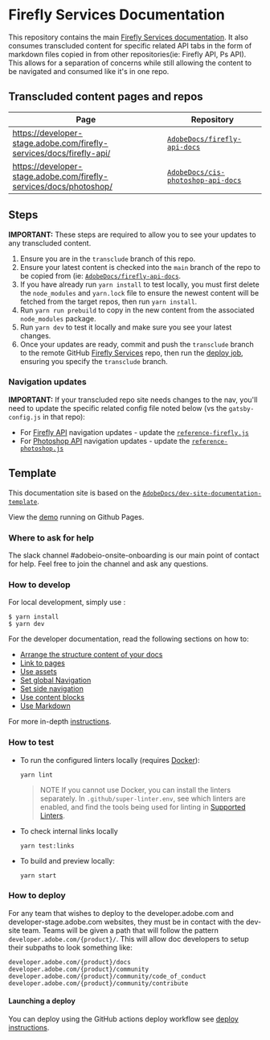 # Firefly Services Documentation

This repository contains the main [Firefly Services documentation](https://developer-stage.adobe.com/firefly-services/docs/guides/). It also consumes transcluded content for specific related API tabs in the form of markdown files copied in from other repositories(ie: Firefly API, Ps API). This allows for a separation of concerns while still allowing the content to be navigated and consumed like it's in one repo.

## Transcluded content pages and repos

| Page                                | Repository                                                              |
| ----------------------------------- | ----------------------------------------------------------------------- |
| https://developer-stage.adobe.com/firefly-services/docs/firefly-api/ | [`AdobeDocs/firefly-api-docs`](https://github.com/AdobeDocs/firefly-api-docs) |
| https://developer-stage.adobe.com/firefly-services/docs/photoshop/        | [`AdobeDocs/cis-photoshop-api-docs`](https://github.com/AdobeDocs/cis-photoshop-api-docs)               |

## Steps

**IMPORTANT:** These steps are required to allow you to see your updates to any transcluded content. 

1. Ensure you are in the `transclude` branch of this repo.
1. Ensure your latest content is checked into the `main` branch of the repo to be copied from (ie: [`AdobeDocs/firefly-api-docs`](https://github.com/AdobeDocs/firefly-api-docs).
1. If you have already run `yarn install` to test locally, you must first delete the `node_modules` and `yarn.lock` file to ensure the newest content will be fetched from the target repos, then run `yarn install`.
1. Run `yarn run prebuild` to copy in the new content from the associated `node_modules` package.
1. Run `yarn dev` to test it locally and make sure you see your latest changes.
1. Once your updates are ready, commit and push the `transclude` branch to the remote GitHub [Firefly Services](https://github.com/AdobeDocs/ff-services-docs/) repo, then run the [deploy job](https://github.com/AdobeDocs/ff-services-docs/actions/workflows/deploy.yml), ensuring you specify the `transclude` branch.

### Navigation updates

**IMPORTANT:** If your transcluded repo site needs changes to the nav, you'll need to update the specific related config file noted below (vs the `gatsby-config.js` in that repo):

- For [Firefly API](https://developer-stage.adobe.com/firefly-services/docs/firefly-api/) navigation updates - update the [`reference-firefly.js`](./reference-firefly.js)
- For [Photoshop API](https://developer-stage.adobe.com/firefly-services/docs/photoshop/) navigation updates - update the [`reference-photoshop.js`](./reference-photoshop.js) 

## Template

This documentation site is based on the [`AdobeDocs/dev-site-documentation-template`](https://github.com/AdobeDocs/dev-site-documentation-template).

View the [demo](https://adobedocs.github.io/dev-site-documentation-template/) running on Github Pages.  

### Where to ask for help

The slack channel #adobeio-onsite-onboarding is our main point of contact for help. Feel free to join the channel and ask any questions.

### How to develop

For local development, simply use :

```shell
$ yarn install
$ yarn dev
```

For the developer documentation, read the following sections on how to:

- [Arrange the structure content of your docs](https://github.com/adobe/aio-theme#content-structure)
- [Link to pages](https://github.com/adobe/aio-theme#links)
- [Use assets](https://github.com/adobe/aio-theme#assets)
- [Set global Navigation](https://github.com/adobe/aio-theme#global-navigation)
- [Set side navigation](https://github.com/adobe/aio-theme#side-navigation)
- [Use content blocks](https://github.com/adobe/aio-theme#jsx-blocks)
- [Use Markdown](https://github.com/adobe/aio-theme#writing-enhanced-markdown)

For more in-depth [instructions](https://github.com/adobe/aio-theme#getting-started).

### How to test

- To run the configured linters locally (requires [Docker](https://www.docker.com/)):

  ```shell
  yarn lint
  ```

  > NOTE If you cannot use Docker, you can install the linters separately. In `.github/super-linter.env`, see which linters are enabled, and find the tools being used for linting in [Supported Linters](https://github.com/github/super-linter#supported-linters).

- To check internal links locally

  ```shell
  yarn test:links
  ```

- To build and preview locally:

  ```shell
  yarn start
  ```

### How to deploy

For any team that wishes to deploy to the developer.adobe.com and developer-stage.adobe.com websites, they must be in contact with the dev-site team. Teams will be given a path that will follow the pattern `developer.adobe.com/{product}/`. This will allow doc developers to setup their subpaths to look something like:

```text
developer.adobe.com/{product}/docs
developer.adobe.com/{product}/community
developer.adobe.com/{product}/community/code_of_conduct
developer.adobe.com/{product}/community/contribute
```

#### Launching a deploy

You can deploy using the GitHub actions deploy workflow see [deploy instructions](https://github.com/adobe/aio-theme#deploy-to-azure-storage-static-websites).
